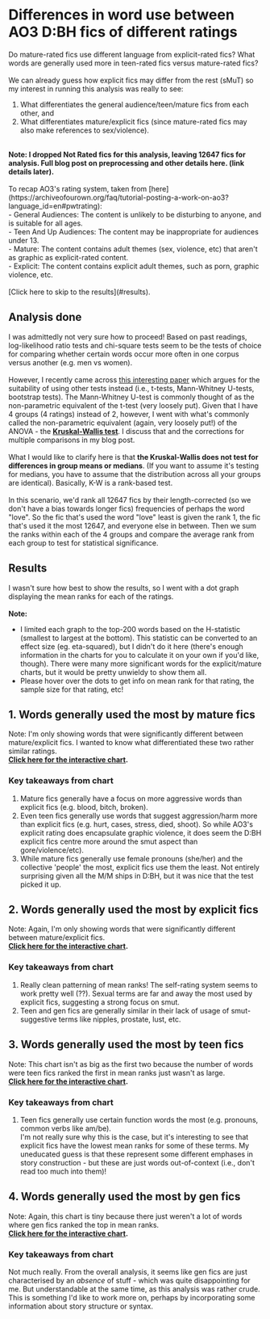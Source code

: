 # Differences in word use between AO3 D:BH fics of different ratings
Do mature-rated fics use different language from explicit-rated fics? What words are generally used more in teen-rated fics versus mature-rated fics? <br>
<br>
We can already guess how explicit fics may differ from the rest (sMuT) so my interest in running this analysis was really to see:<br>
1) What differentiates the general audience/teen/mature fics from each other, and <br>
2) What differentiates mature/explicit fics (since mature-rated fics may also make references to sex/violence). <br>
<br>
<b>Note: I dropped Not Rated fics for this analysis, leaving 12647 fics for analysis. Full blog post on preprocessing and other details here. (link details later).</b> <br>
<br>
To recap AO3's rating system, taken from [here](https://archiveofourown.org/faq/tutorial-posting-a-work-on-ao3?language_id=en#pwtrating):<br>
- General Audiences: The content is unlikely to be disturbing to anyone, and is suitable for all ages. <br>
- Teen And Up Audiences: The content may be inappropriate for audiences under 13. <br>
- Mature: The content contains adult themes (sex, violence, etc) that aren't as graphic as explicit-rated content.<br>
- Explicit: The content contains explicit adult themes, such as porn, graphic violence, etc.<br>
<br>
[Click here to skip to the results](#results).

## Analysis done
I was admittedly not very sure how to proceed! Based on past readings, log-likelihood ratio tests and chi-square tests seem to be the tests of choice for comparing whether certain words occur more often in one corpus versus another (e.g. men vs women).<br>
<br>
However, I recently came across [this interesting paper](https://users.ics.aalto.fi/lijffijt/articles/lijffijt2015a.pdf) which argues for the suitability of using other tests instead (i.e., t-tests, Mann-Whitney U-tests, bootstrap tests). The Mann-Whitney U-test is commonly thought of as the non-parametric equivalent of the t-test (very loosely put). Given that I have 4 groups (4 ratings) instead of 2, however, I went with what's commonly called the non-parametric equivalent (again, very loosely put!) of the ANOVA - the <b> [Kruskal-Wallis test](https://en.wikipedia.org/wiki/Kruskal%E2%80%93Wallis_one-way_analysis_of_variance)</b>. I discuss that and the corrections for multiple comparisons in my blog post. <br>
<br>
What I would like to clarify here is that <b> the Kruskal-Wallis does not test for differences in group means or medians</b>. (If you want to assume it's testing for medians, you have to assume that the distribution across all your groups are identical). Basically, K-W is a rank-based test. <br>
<br>
In this scenario, we'd rank all 12647 fics by their length-corrected (so we don't have a bias towards longer fics) frequencies of perhaps the word "love". So the fic that's used the word "love" least is given the rank 1, the fic that's used it the most 12647, and everyone else in between. Then we sum the ranks within each of the 4 groups and compare the average rank from each group to test for statistical significance.

## Results
I wasn't sure how best to show the results, so I went with a dot graph displaying the mean ranks for each of the ratings. <br>
<br>
<b>Note:</b><br>
- I limited each graph to the top-200 words based on the H-statistic (smallest to largest at the bottom). This statistic can be converted to an effect size (eg. eta-squared), but I didn't do it here (there's enough information in the charts for you to calculate it on your own if you'd like, though). There were many more significant words for the explicit/mature charts, but it would be pretty unwieldy to show them all. <br>
- Please hover over the dots to get info on mean rank for that rating, the sample size for that rating, etc! <br>
## 1. Words generally used the most by mature fics
Note: I'm only showing words that were significantly different between mature/explicit fics. I wanted to know what differentiated these two rather similar ratings.<br>
<b>[Click here for the interactive chart](/visuals/05_kw/mature_n1.html).</b><br>
### Key takeaways from chart<br>
1) Mature fics generally have a focus on more aggressive words than explicit fics (e.g. blood, bitch, broken).<br>
2) Even teen fics generally use words that suggest aggression/harm more than explicit fics (e.g. hurt, cases, stress, died, shoot).
So while AO3's explicit rating does encapsulate graphic violence, it does seem the D:BH explicit fics centre more around the smut aspect than gore/violence/etc).<br>
3) While mature fics generally use female pronouns (she/her) and the collective 'people' the most, explicit fics use them the least.
Not entirely surprising given all the M/M ships in D:BH, but it was nice that the test picked it up.<br>
## 2. Words generally used the most by explicit fics<br>
Note: Again, I'm only showing words that were significantly different between mature/explicit fics.<br>
<b>[Click here for the interactive chart](/visuals/05_kw/explicit_n1.html).</b><br>
### Key takeaways from chart<br>
1) Really clean patterning of mean ranks! The self-rating system seems to work pretty well (??). Sexual terms are far and away the most used by explicit fics, suggesting a strong focus on smut.<br>
2) Teen and gen fics are generally similar in their lack of usage of smut-suggestive terms like nipples, prostate, lust, etc.<br>
## 3. Words generally used the most by teen fics<br>
Note: This chart isn't as big as the first two because the number of words were teen fics ranked the first in mean ranks just wasn't as large.<br>
<b>[Click here for the interactive chart](/visuals/05_kw/teen_n1.html).</b>
### Key takeaways from chart<br>
1) Teen fics generally use certain function words the most (e.g. pronouns, common verbs like am/be).<br>
I'm not really sure why this is the case, but it's interesting to see that explicit fics have the lowest mean ranks for some of these terms. My uneducated guess is that these represent some different emphases in story construction - but these are just words out-of-context (i.e., don't read too much into them)!<br>
## 4. Words generally used the most by gen fics<br>
Note: Again, this chart is tiny because there just weren't a lot of words where gen fics ranked the top in mean ranks.<br>
<b>[Click here for the interactive chart](/visuals/05_kw/ga_n1.html).</b><br>
### Key takeaways from chart<br>
Not much really. From the overall analysis, it seems like gen fics are just characterised by an <i>absence</i> of stuff - which was quite disappointing for me. But understandable at the same time, as this analysis was rather crude. This is something I'd like to work more on, perhaps by incorporating some information about story structure or syntax. 
